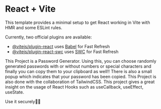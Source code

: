 # React + Vite

This template provides a minimal setup to get React working in Vite with HMR and some ESLint rules.

Currently, two official plugins are available:

- [@vitejs/plugin-react](https://github.com/vitejs/vite-plugin-react/blob/main/packages/plugin-react/README.md) uses [Babel](https://babeljs.io/) for Fast Refresh
- [@vitejs/plugin-react-swc](https://github.com/vitejs/vite-plugin-react-swc) uses [SWC](https://swc.rs/) for Fast Refresh



This Project is a Password Generator. Using this, you can choose randomly generated passwords with or without numbers or special characters and finally you can copy them to your clipboard as well!!
There is also a small popup which indicates that your password has been copied.
This Project is also done with the collaboration of TailwindCSS.
This project gives a great insight on the usage of React Hooks such as useCallback, useEffect, useState.


Use it securely👀👀